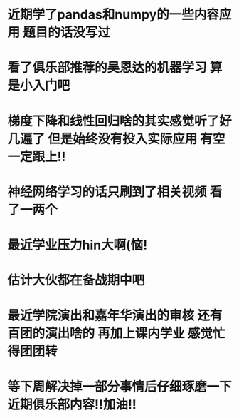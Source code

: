 # 近期学了pandas和numpy的一些内容应用 题目的话没写过

# 看了俱乐部推荐的吴恩达的机器学习 算是小入门吧

# 梯度下降和线性回归啥的其实感觉听了好几遍了 但是始终没有投入实际应用 有空一定跟上!!

# 神经网络学习的话只刷到了相关视频 看了一两个

# 最近学业压力hin大啊(恼!

# 估计大伙都在备战期中吧

# 最近学院演出和嘉年华演出的审核 还有百团的演出啥的 再加上课内学业 感觉忙得团团转
# 等下周解决掉一部分事情后仔细琢磨一下近期俱乐部内容!!加油!!